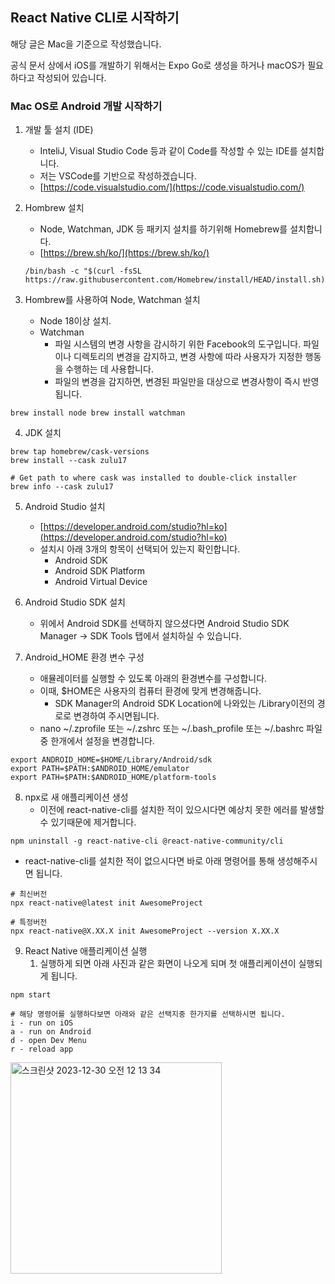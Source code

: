 ## React Native CLI로 시작하기

해당 글은 Mac을 기준으로 작성했습니다.

공식 문서 상에서 iOS를 개발하기 위해서는 Expo Go로 생성을 하거나 macOS가 필요하다고 작성되어 있습니다.

### Mac OS로 Android 개발 시작하기

1.  개발 툴 설치 (IDE)
    - InteliJ, Visual Studio Code 등과 같이 Code를 작성할 수 있는 IDE를 설치합니다.
    - 저는 VSCode를 기반으로 작성하겠습니다.
    - [https://code.visualstudio.com/](https://code.visualstudio.com/)
2.  Hombrew 설치

    - Node, Watchman, JDK 등 패키지 설치를 하기위해 Homebrew를 설치합니다.
    - [https://brew.sh/ko/](https://brew.sh/ko/)

    ```
    /bin/bash -c "$(curl -fsSL https://raw.githubusercontent.com/Homebrew/install/HEAD/install.sh)"
    ```

3.  Hombrew를 사용하여 Node, Watchman 설치
    - Node 18이상 설치.
    - Watchman
      - 파일 시스템의 변경 사항을 감시하기 위한 Facebook의 도구입니다. 파일이나 디렉토리의 변경을 감지하고, 변경 사항에 따라 사용자가 지정한 행동을 수행하는 데 사용합니다.
      - 파일의 변경을 감지하면, 변경된 파일만을 대상으로 변경사항이 즉시 반영됩니다.

```
brew install node brew install watchman
```

4.  JDK 설치

```
brew tap homebrew/cask-versions
brew install --cask zulu17

# Get path to where cask was installed to double-click installer
brew info --cask zulu17
```

5.  Android Studio 설치
    - [https://developer.android.com/studio?hl=ko](https://developer.android.com/studio?hl=ko)
    - 설치시 아래 3개의 항목이 선택되어 있는지 확인합니다.
      - Android SDK
      - Android SDK Platform
      - Android Virtual Device

6.  Android Studio SDK 설치
    - 위에서 Android SDK를 선택하지 않으셨다면 Android Studio SDK Manager -> SDK Tools 탭에서 설치하실 수 있습니다.

7.  Android_HOME 환경 변수 구성
    - 애뮬레이터를 실행할 수 있도록 아래의 환경변수를 구성합니다.
    - 이때, $HOME은 사용자의 컴퓨터 환경에 맞게 변경해줍니다.
      - SDK Manager의 Android SDK Location에 나와있는 /Library이전의 경로로 변경하여 주시면됩니다.
    - nano ~/.zprofile 또는 ~/.zshrc 또는 ~/.bash_profile 또는 ~/.bashrc 파일 중 한개에서 설정을 변경합니다.

```
export ANDROID_HOME=$HOME/Library/Android/sdk
export PATH=$PATH:$ANDROID_HOME/emulator
export PATH=$PATH:$ANDROID_HOME/platform-tools
```

8.  npx로 새 애플리케이션 생성
    - 이전에 react-native-cli를 설치한 적이 있으시다면 예상치 못한 에러를 발생할 수 있기때문에 제거합니다.

```
npm uninstall -g react-native-cli @react-native-community/cli
```

- react-native-cli를 설치한 적이 없으시다면 바로 아래 명령어를 통해 생성해주시면 됩니다.

```
# 최신버전
npx react-native@latest init AwesomeProject

# 특정버전
npx react-native@X.XX.X init AwesomeProject --version X.XX.X
```

9.  React Native 애플리케이션 실행
    1.  실행하게 되면 아래 사진과 같은 화면이 나오게 되며 첫 애플리케이션이 실행되게 됩니다.

```
npm start

# 해당 명령어를 실행하다보면 아래와 같은 선택지중 한가지를 선택하시면 됩니다.
i - run on iOS
a - run on Android
d - open Dev Menu
r - reload app
```
<img width="338" alt="스크린샷 2023-12-30 오전 12 13 34" src="https://github.com/homile/React-native-study/assets/56163157/23f3ef35-203e-4ef4-adf0-57c2a703abf3">